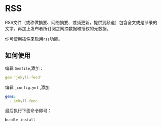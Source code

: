 # RSS

RSS文件（或称做摘要、网络摘要、或频更新，提供到频道）包含全文或是节录的文字，再加上发布者所订阅之网摘数据和授权的元数据。

你可使用插件来启用`rss`功能。

## 如何使用

编辑 `Gemfile`,添加：

```yaml
gem 'jekyll-feed'
```

编辑 `_config.yml` ,添加:

```yaml
gems:
  - jekyll-feed
```

最后执行下面命令即可：
```bash
bundle install
```